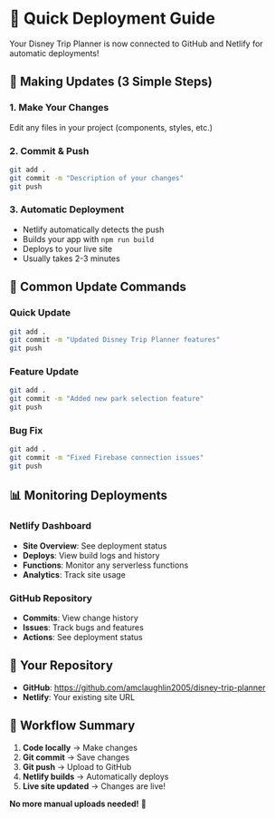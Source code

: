 # 🚀 Quick Deployment Guide

Your Disney Trip Planner is now connected to GitHub and Netlify for automatic deployments!

## 📝 **Making Updates (3 Simple Steps)**

### **1. Make Your Changes**
Edit any files in your project (components, styles, etc.)

### **2. Commit & Push**
```bash
git add .
git commit -m "Description of your changes"
git push
```

### **3. Automatic Deployment**
- Netlify automatically detects the push
- Builds your app with `npm run build`
- Deploys to your live site
- Usually takes 2-3 minutes

## 🔧 **Common Update Commands**

### **Quick Update**
```bash
git add .
git commit -m "Updated Disney Trip Planner features"
git push
```

### **Feature Update**
```bash
git add .
git commit -m "Added new park selection feature"
git push
```

### **Bug Fix**
```bash
git add .
git commit -m "Fixed Firebase connection issues"
git push
```

## 📊 **Monitoring Deployments**

### **Netlify Dashboard**
- **Site Overview**: See deployment status
- **Deploys**: View build logs and history
- **Functions**: Monitor any serverless functions
- **Analytics**: Track site usage

### **GitHub Repository**
- **Commits**: View change history
- **Issues**: Track bugs and features
- **Actions**: See deployment status

## 🎯 **Your Repository**
- **GitHub**: https://github.com/amclaughlin2005/disney-trip-planner
- **Netlify**: Your existing site URL

## 🔄 **Workflow Summary**
1. **Code locally** → Make changes
2. **Git commit** → Save changes
3. **Git push** → Upload to GitHub
4. **Netlify builds** → Automatically deploys
5. **Live site updated** → Changes are live!

**No more manual uploads needed!** 🎉 